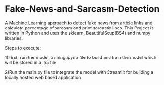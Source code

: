 # Fake-News-and-Sarcasm-Detection
A Machine Learning approach to detect fake news from article links and calculate percentage of sarcasm and print sarcastic lines.
This Project is written in Python and uses the sklearn, BeautifulSoup(BS4) and numpy libraries.

Steps to execute:

1)First, run the model_training.ipynb file to build and train the model which will be stored in a .h5 file

2)Run the main.py file to integrate the model with Streamlit for building a locally hosted web based application 
